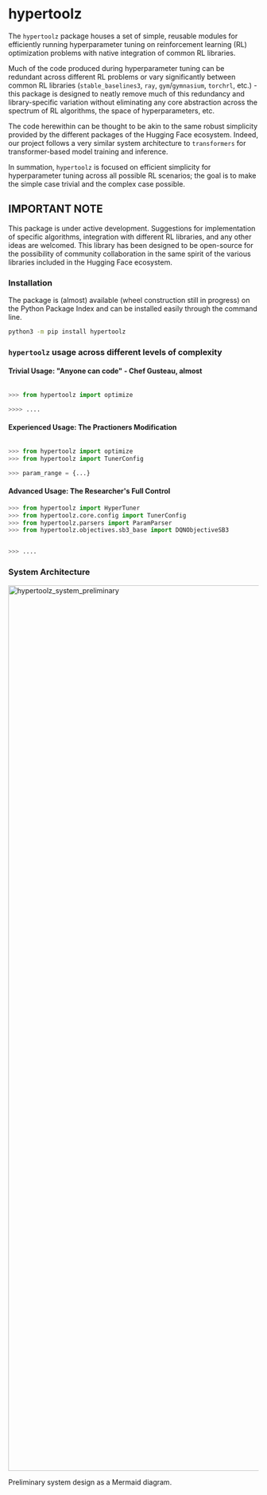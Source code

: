 # hypertoolz

The `hypertoolz` package houses a set of simple, reusable modules for efficiently running hyperparameter tuning on reinforcement learning (RL) optimization problems with native integration of common RL libraries. 

Much of the code produced during hyperparameter tuning can be redundant across different RL problems or vary significantly between common RL libraries (`stable_baselines3`, `ray`, `gym`/`gymnasium`, `torchrl`, etc.) - this package is designed to neatly remove much of this redundancy and library-specific variation without eliminating any core abstraction across the spectrum of RL algorithms, the space of hyperparameters, etc. 

The code herewithin can be thought to be akin to the same robust simplicity provided by the different packages of the Hugging Face ecosystem. Indeed, our project follows a very similar system architecture to `transformers` for transformer-based model training and inference.

In summation, `hypertoolz` is focused on efficient simplicity for hyperparameter tuning across all possible RL scenarios; the goal is to make the simple case trivial and the complex case possible.

## IMPORTANT NOTE

This package is under active development. Suggestions for implementation of specific algorithms, integration with different RL libraries, and any other ideas are welcomed. This library has been designed to be open-source for the possibility of community collaboration in the same spirit of the various libraries included in the Hugging Face ecosystem.

### Installation

The package is (almost) available (wheel construction still in progress) on the Python Package Index and can be installed easily through the command line.

```bash
python3 -m pip install hypertoolz
```

### `hypertoolz` usage across different levels of complexity

#### Trivial Usage: "Anyone can code" - Chef Gusteau, almost

```python

>>> from hypertoolz import optimize

>>>> ....
```

#### Experienced Usage: The Practioners Modification

```python

>>> from hypertoolz import optimize
>>> from hypertoolz import TunerConfig

>>> param_range = {...}
```

#### Advanced Usage: The Researcher's Full Control

```python
>>> from hypertoolz import HyperTuner
>>> from hypertoolz.core.config import TunerConfig
>>> from hypertoolz.parsers import ParamParser
>>> from hypertoolz.objectives.sb3_base import DQNObjectiveSB3


>>> ....
```

### System Architecture

<img width="3840" height="1777" alt="hypertoolz_system_preliminary" src="https://github.com/user-attachments/assets/38153ee6-3c52-4399-8f46-29ed2963d6d6" />


Preliminary system design as a Mermaid diagram.
